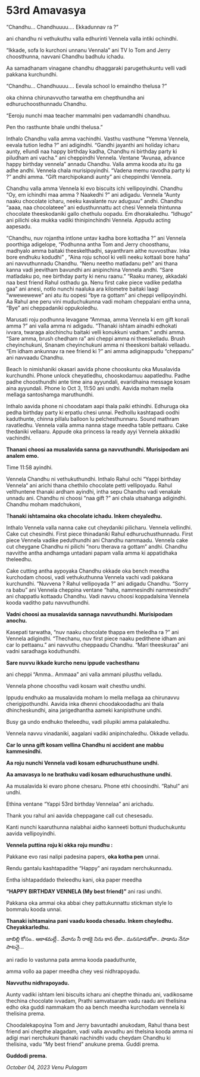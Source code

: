 # 53rd Amavasya

“Chandhu… Chandhuuuu…. Ekkadunnav ra ?” 

ani chandhu ni vethukuthu valla edhurinti Vennela valla intiki ochindhi.

“Ikkade, sofa lo kurchoni unnanu Vennala” ani TV lo Tom and Jerry choosthunna, navvani Chandhu badhulu ichadu. 

Aa samadhanam vinagane chandhu dhaggaraki parugethukuntu velli vadi pakkana kurchundhi.

“Chandhu… Chandhuuuu…. Eevala school lo emaindho thelusa ?”

oka chinna chirunavvutho tarwatha em chepthundha ani edhuruchoosthunnadu Chandhu.

“Eeroju nunchi maa teacher mammalni pen vadamandhi chandhuu.

Pen tho rasthunte bhale undhi thelusa.”

Inthalo Chandhu valla amma vachindhi. Vasthu vasthune “Yemma Vennela, eevala tution ledha ?” ani adigindhi. “Gandhi jayanthi ani holiday icharu aunty, ellundi naa happy birthday kadha, Chandhu ni birthday party ki piludham ani vacha.” ani cheppindhi Vennela. Ventane “Avunaa, advance happy birthday vennela” annadu Chandhu. Valla amma kooda atu itu ga adhe andhi. Vennela chala murisipoyindhi. “Vadena memu ravodha party ki ?” andhi amma. “Gift marchipokandi aunty” ani cheppindhi Vennela. 

Chandhu valla amma Vennela ki evo biscuits ichi vellipoyindhi. Chandhu “Oy, em ichindhi maa amma ? Naakedhi ?” ani adigadu. Vennela “Aunty naaku chocolate icharu, neeku kavalante nuv aduguuu” andhi. Chandhu “aaaa, naa chocolateee” ani edusthunnattu act chesi Vennela thintunna chocolate theeskodaniki gallo chethulu oopadu. Em dhorakaledhu. “Idhugo” ani pilichi oka mukka vadiki thinipinchindhi Vennela. Appudu acting aapesadu.

“Chandhu, nuv rojantha intlone untav kadha bore kottadha ?” ani Vennela poorthiga adigelope, “Podhunna antha Tom and Jerry choosthanu, madhyalo amma baitaki theeskelthadhi, sayanthram aithe nuvvosthav. Inka bore endhuku kodudhi” , “Aina roju school ki velli neeku kottaali bore haha” ani navvuthunnadu Chandhu. “Nenu neetho matladanu peh” ani thana kanna vadi jeevitham bavundhi ani anipinchina Vennela andhi. “Sare matladaku po, nee birthday party ki nenu raanu.” “Raaku maney, akkadaki naa best friend Rahul osthadu ga. Nenu first cake piece vadike pedatha gaa” ani anesi, notlo nunchi naaluka ara kilometre baitaki laagi “wwewewewe” ani atu itu oopesi “bye ra gottam” ani cheppi vellipoyindhi. Aa Rahul ane peru vini muduchukunna vadi moham cheppalani entha unna, “Bye” ani cheppadaniki oppukoledhu.

Marusati roju podhunna levagane “Ammaa, amma Vennela ki em gift konali amma ?” ani valla amma ni adigadu. “Thanaki ishtam ainadhi edhokati ivvara, twaraga alochinchu baitaki velli konukkuni vadham.” andhi amma. “Sare amma, brush chedham ra” ani cheppi amma ni theeskelladu. Brush cheyinchukuni, Snanam cheyinchukuni amma ni theeskoni baitaki vellaadu. “Em idham ankunnav ra nee friend ki ?” ani amma adiginappudu “cheppanu” ani navvaadu Chandhu.

Beach lo nimishaniki okasari aavida phone chooskuntu oka Musalavida kurchundhi. Phone unlock cheyatledhu, chooskodamuu aapatledhu. Padhe padhe choosthundhi ante time aina ayyundali, evaridhaina message kosam aina ayyundali. Phone lo Oct 3, 11:50 ani undhi. Aavida moham mella mellaga santoshamga maruthundhi. 

Inthalo aavida phone ni choodatam aapi thala paiki ethindhi. Edhuruga oka pedha birthday party ki erpatlu chesi unnai. Pedhollu kashtapadi oodhi kaduthunte, chinna pillalu balloon lu pelchesthunnaru. Sound mathram ravatledhu. Vennela valla amma nanna stage meedha table pettaaru. Cake thedaniki vellaaru. Appude oka princess la ready ayyi Vennela akkadiki vachindhi.

**Thanani choosi aa musalavida sanna ga navvuthundhi. Murisipodam ani analem emo.**

Time 11:58 ayindhi.

Vennela Chandhu ni vethukuthundhi. Inthalo Rahul ochi “Yappi birthday Vennela“ ani arichi thana chethilo chocolate petti vellipoyadu. Rahul velthuntene thanaki ardham ayindhi, intha sepu Chandhu vadi venakale unnadu ani. Chandhu ni choosi “naa gift ?” ani chala utsahanga adigindhi. Chandhu moham madchukoni,

T**hanaki ishtamaina oka chocolate ichadu. Inkem cheyaledhu.**

Inthalo Vennela valla nanna cake cut cheydaniki pilicharu. Vennela vellindhi. Cake cut chesindhi. First piece thinadaniki Rahul edhuruchusthunnadu. First piece Vennela vadike peduthundhi ani Chandhu nammaadu. Vennela cake cut cheygane Chandhu ni pilichi “noru therava ra gottam” andhi. Chandhu navvithe antha andhamga untadani papam valla amma ki appatidhaka theleedhu.

Cake cutting antha aypoyaka Chandhu okkade oka bench meedha kurchodam choosi, vadi vethukuthunna Vennela vachi vadi pakkana kurchundhi. “Nuvvena ? Rahul vellipoyada ?” ani adigadu Chandhu. “Sorry ra babu” ani Vennela cheppina ventane “haha, nammesindhi nammesindhi” ani chappatlu kottaadu Chandhu. Vadi navvu choosi koppadalsina Vennela kooda vaditho patu navvuthundhi.

**Vadni choosi aa musalavida sannaga navvuthundhi. Murisipodam anochu.**

Kasepati tarwatha, “nuv naaku chocolate thappa em theledha ra ?” ani Vennela adigindhi. “Thechanu, nuv first piece naaku pedithene idham ani car lo pettaanu.” ani navvuthu cheppaadu Chandhu. “Mari theeskuraa” ani vadni saradhaga koduthundhi. 

**Sare nuvvu ikkade kurcho nenu ippude vachesthanu** 

ani cheppi “Amma.. Ammaaa” ani valla ammani pilusthu velladu. 

Vennela phone choosthu vadi kosam wait chesthu undhi.

Ippudu endhuko aa musalavida moham lo mella mellaga aa chirunavvu cherigipothundhi. Aavida inka dhenni choodakoodadhu ani thala dhincheskundhi, aina jarigedhantha aameki kanipisthune undhi. 

Busy ga undo endhuko theleedhu, vadi pilupiki amma palakaledhu.

Vennela navvu vinadaniki, aagalani vadiki anipinchaledhu. Okkade velladu.

 

**Car lo unna gift kosam vellina Chandhu ni accident ane mabbu kammesindhi.**

**Aa roju nunchi Vennela vadi kosam edhuruchusthune undhi.**

**Aa amavasya lo ne brathuku vadi kosam edhuruchusthune undhi.**

Aa musalavida ki evaro phone chesaru. Phone ethi choosindhi. “Rahul” ani undhi. 

Ethina ventane “Yappi 53rd birthday Vennelaa” ani arichadu. 

Thank you rahul ani aavida cheppagane call cut chesesadu. 

Kanti nunchi kaaruthunna nalabhai aidho kanneeti bottuni thuduchukuntu aavida vellipoyindhi.

**Vennela puttina roju ki okka roju mundhu :**

Pakkane evo rasi nalipi padesina papers, **oka kotha pen** unnai. 

Rendu gantalu kashtapadithe “Happy” ani rayadam nerchukunnadu.

Entha ishtapaddado theleedhu kani, oka paper meedha

**“HAPPY BIRTHDAY VENNELA (My best friend)”** ani rasi undhi.

Pakkana oka ammai oka abbai chey pattukunnattu stickman style lo bommalu kooda unnai.

**Thanaki ishtamaina pani vaadu kooda chesadu. Inkem cheyledhu. Cheyakkarledhu.**

జాబిల్లి కోసం.. ఆకాశమల్లే.. వేచాను నీ రాకకై
నిను కాన లేకా.. మనసూరుకోకా.. పాడాను నేనూ పాటనై…

ani radio lo vastunna pata amma kooda paaduthunte, 

amma vollo aa paper meedha chey vesi nidhrapoyadu.

**Navvuthu nidhrapoyadu.**

Aunty vadiki ishtam leni biscuits icharu ani chepthe thinadu ani, vadikosame thechina chocolate ivvadam, Prathi samvatsaram vadu raadu ani thelisina edho oka guddi nammakam tho aa bench meedha kurchodam vennela ki thelisina prema.

Choodalekapoyina Tom and Jerry bavuntadhi anukodam, Rahul thana best friend ani chepthe alagadam, vadi valla avvadhu ani thelsina kooda amma ni adigi mari nerchukuni thanaki nachindhi vadu cheydam Chandhu ki thelisina, vadu “My best friend” anukune prema. Guddi prema. 

**Guddodi prema.**

*October 04, 2023*
*Venu Pulagam*